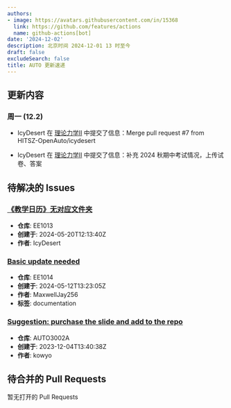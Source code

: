 ```yaml
---
authors:
- image: https://avatars.githubusercontent.com/in/15368
  link: https://github.com/features/actions
  name: github-actions[bot]
date: '2024-12-02'
description: 北京时间 2024-12-01 13 时至今
draft: false
excludeSearch: false
title: AUTO 更新速递
---
```


## 更新内容

### 周一 (12.2)

- IcyDesert 在 [理论力学Ⅱ](https://github.com/HITSZ-OpenAuto/EMEC1002) 中提交了信息：Merge pull request #7 from HITSZ-OpenAuto/icydesert

- IcyDesert 在 [理论力学Ⅱ](https://github.com/HITSZ-OpenAuto/EMEC1002) 中提交了信息：补充 2024 秋期中考试情况，上传试卷、答案

## 待解决的 Issues

### [《教学日历》无对应文件夹](https://github.com/HITSZ-OpenAuto/EE1013/issues/3)

- **仓库**: EE1013
- **创建于**: 2024-05-20T12:13:40Z
- **作者**: IcyDesert

### [Basic update needed](https://github.com/HITSZ-OpenAuto/EE1014/issues/1)

- **仓库**: EE1014
- **创建于**: 2024-05-12T13:23:05Z
- **作者**: MaxwellJay256
- **标签**: documentation

### [Suggestion: purchase the slide and add to the repo](https://github.com/HITSZ-OpenAuto/AUTO3002A/issues/1)

- **仓库**: AUTO3002A
- **创建于**: 2023-12-04T13:40:38Z
- **作者**: kowyo

## 待合并的 Pull Requests

暂无打开的 Pull Requests
